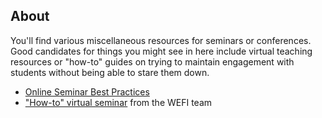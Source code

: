 ## About

You'll find various miscellaneous resources  for seminars or conferences. Good candidates for things you might see in here include virtual teaching resources or "how-to" guides on trying to maintain engagement with students without being able to stare them down.

- [Online Seminar Best Practices](https://www.chamberlainseminar.org/for-other-organizers-online-seminar-best-practices)
- ["How-to" virtual seminar](https://www.workshop-efi.com/how-to-virtual-seminar) from the WEFI team
